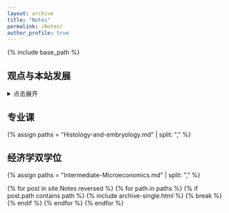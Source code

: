```yaml
---
layout: archive
title: "Notes"
permalink: /Notes/
author_profile: true
---
```


{% include base_path %}




## 观点与本站发展


  <style>

        /* 时间线容器 */
        .timeline-container {
            position: relative;
            max-width: 800px;
            margin: 0 auto;
        }

        /* 时间线竖线 */
        .timeline-container::after {
            content: '';
            position: absolute;
            width: 2px;
            background-color: #3498db;
            top: 0;
            bottom: 0;
            left: 20px;
        }

        /* 单个时间线项目 */
        .timeline-item {
            position: relative;
            margin-bottom: 40px;
            padding-left: 60px;
        }

        /* 时间节点圆点 */
        .timeline-node {
            position: absolute;
            left: 10px;
            top: 5px;
            width: 20px;
            height: 20px;
            background: #fff;
            border: 3px solid #3498db;
            border-radius: 50%;
            z-index: 1;
        }

        /* 内容区域 */
        .content {
            position: relative;
            background: #fff;
            padding: 20px;
            border-radius: 8px;
            box-shadow: 0 2px 8px rgba(0,0,0,0.1);
        }

        /* 时间标题 */
        .content h3 {
            color: #3498db;
            margin-bottom: 8px;
        }

        /* 时间日期 */
        .time {
            display: block;
            color: #666;
            font-size: 0.9em;
            margin-bottom: 10px;
        }

        /* 响应式设计 */
        @media (max-width: 600px) {
            .timeline-container::after {
                left: 10px;
            }
            
            .timeline-item {
                padding-left: 40px;
            }
            
            .timeline-node {
                left: 0;
            }
        }
    </style>
   <details><summary>点击展开 </summary>
  <div class="timeline-container">
    <!-- 2023 秋 -->
    <div class="timeline-item">
    <div class="timeline-node"></div>
    <div class="content">
              <h3>你好, PKU</h3>
              <span class="time">2023 秋</span>
              <p>初入燕园</p>
        </div>
    </div>
    <!-- 2023 秋 -->
    <div class="timeline-item">
    <div class="timeline-node"></div>
    <div class="content">
              <h3>高数D和计概C给我的自信</h3>
              <span class="time">2023 秋</span>
              <p>大一上是我在校本部读医学预科最快乐的时光，那时候上英语课的我，课上喜欢开小差，算算题，敲敲代码，帮同学处理数学和代码相关的问题，颇有成就感，这两门课让我大一上的GPA更加美观~</p>
        </div>
    </div>
    </div>
</details>



## 专业课

{% assign paths = "Histology-and-embryology.md" | split: "," %}


## 经济学双学位

{% assign paths = "Intermediate-Microeconomics.md" | split: "," %}

{% for post in site.Notes reversed %}
  {% for path in paths %}
    {% if post.path contains path %}
      {% include archive-single.html %}
      {% break %}
    {% endif %}
  {% endfor %}
{% endfor %}
